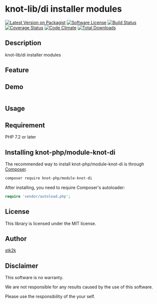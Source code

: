 knot-lib/di installer modules
=======================

[![Latest Version on Packagist](https://img.shields.io/packagist/v/knot-php/module-knot-di.svg?style=flat-square)](https://packagist.org/packages/knot-php/module-knot-di)
[![Software License](https://img.shields.io/badge/license-MIT-brightgreen.svg?style=flat-square)](LICENSE.md)
[![Build Status](https://travis-ci.org/knot-php/module-knot-di.svg?branch=master)](https://travis-ci.org/knot-php/module-knot-di)
[![Coverage Status](https://coveralls.io/repos/github/knot-php/module-knot-di/badge.svg?branch=master)](https://coveralls.io/github/knot-php/module-knot-di?branch=master)
[![Code Climate](https://codeclimate.com/github/knot-php/module-knot-di/badges/gpa.svg)](https://codeclimate.com/github/knot-php/module-knot-di)
[![Total Downloads](https://img.shields.io/packagist/dt/knot-php/module-knot-di.svg?style=flat-square)](https://packagist.org/packages/knot-php/module-knot-di)

## Description

knot-lib/di installer modules


## Feature

## Demo

```php

```

## Usage

## Requirement

PHP 7.2 or later

## Installing knot-php/module-knot-di

The recommended way to install knot-php/module-knot-di is through
[Composer](http://getcomposer.org).

```bash
composer require knot-php/module-knot-di
```

After installing, you need to require Composer's autoloader:

```php
require 'vendor/autoload.php';
```

## License
This library is licensed under the MIT license.

## Author

[stk2k](https://github.com/stk2k)

## Disclaimer

This software is no warranty.

We are not responsible for any results caused by the use of this software.

Please use the responsibility of the your self.
